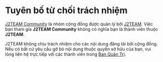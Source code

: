 # Tuyên bố từ chối trách nhiệm

[J2TEAM Community](https://www.facebook.com/groups/j2team.community/) là nhóm cộng đồng được quản lý bởi [J2TEAM](https://www.facebook.com/J2TeaM.pro/). Việc bạn tham gia **J2TEAM Community** không có nghĩa bạn là thành viên thuộc **J2TEAM**.

J2TEAM không chịu trách nhiệm cho các nội dung đăng tải bởi cộng đồng. Nếu có bất cứ yêu cầu gỡ bỏ nội dung thuộc quyền sở hữu của bạn, vui lòng liên hệ trực tiếp với các thành viên trong [Ban Quản Trị](https://www.facebook.com/groups/j2team.community/admins/).

